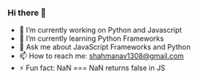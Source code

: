 ### Hi there 👋

- 🔭 I’m currently working on Python and Javascript
- 🌱 I’m currently learning Python Frameworks
- 💬 Ask me about JavaScript Frameworks and Python
- 📫 How to reach me: shahmanav1308@gmail.com
- ⚡ Fun fact: NaN === NaN returns false in JS

<!--
**manav5hah/manav5hah** is a ✨ _special_ ✨ repository because its `README.md` (this file) appears on your GitHub profile.

Here are some ideas to get you started:
-->

